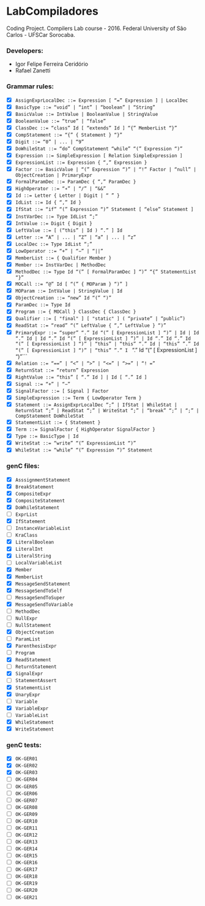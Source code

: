# LabCompiladores
Coding Project. Compilers Lab course - 2016. Federal University of São Carlos - UFSCar Sorocaba.

### Developers: 

- Igor Felipe Ferreira Ceridório
- Rafael Zanetti

### Grammar rules:

- [x] ```AssignExprLocalDec ::= Expression [ “=” Expression ] | LocalDec```
- [x] ```BasicType ::= “void” | “int” | “boolean” | “String”```
- [x] ```BasicValue ::= IntValue | BooleanValue | StringValue```
- [x] ```BooleanValue ::= “true” | “false”```
- [x] ```ClassDec ::= “class” Id [ “extends” Id ] “{” MemberList “}”```
- [x] ```CompStatement ::= “{” { Statement } “}”```
- [x] ```Digit ::= “0” | ... | “9”```
- [x] ```DoWhileStat ::= “do” CompStatement “while” “(” Expression “)”```
- [x] ```Expression ::= SimpleExpression [ Relation SimpleExpression ]```
- [x] ```ExpressionList ::= Expression { “,” Expression }```
- [x] ```Factor ::= BasicValue | “(” Expression “)” | “!” Factor | “null” | ObjectCreation | PrimaryExpr```
- [x] ```FormalParamDec ::= ParamDec { “,” ParamDec }```
- [x] ```HighOperator ::= “∗” | “/” | “&&”```
- [x] ```Id ::= Letter { Letter | Digit | “ ” }```
- [x] ```IdList ::= Id { “,” Id }```
- [x] ```IfStat ::= “if” “(” Expression “)” Statement [ “else” Statement ]```
- [x] ```InstVarDec ::= Type IdList “;”```
- [x] ```IntValue ::= Digit { Digit }```
- [x] ```LeftValue ::= [ (“this” | Id ) “.” ] Id```
- [x] ```Letter ::= “A” | ... | “Z” | “a” | ... | “z”```
- [x] ```LocalDec ::= Type IdList “;”```
- [x] ```LowOperator ::= “+” | “−” | “||”```
- [x] ```MemberList ::= { Qualifier Member }```
- [x] ```Member ::= InstVarDec | MethodDec```
- [x] ```MethodDec ::= Type Id “(” [ FormalParamDec ] “)” “{” StatementList “}”```
- [x] ```MOCall ::= “@” Id [ “(” { MOParam } “)” ]```
- [x] ```MOParam ::= IntValue | StringValue | Id```
- [x] ```ObjectCreation ::= “new” Id “(” “)”```
- [x] ```ParamDec ::= Type Id```
- [x] ```Program ::= { MOCall } ClassDec { ClassDec }```
- [x] ```Qualifier ::= [ "final" ] [ "static" ] ( “private” | “public”)```
- [x] ```ReadStat ::= “read” “(” LeftValue { “,” LeftValue } “)”```
- [x] ```PrimaryExpr ::= “super” “.” Id “(” [ ExpressionList ] “)” | Id | Id “.” Id | Id “.” Id “(” [ ExpressionList ] ”)” | Id “.” Id “.” Id “(” [ ExpressionList ] “)” | “this” | “this” “.” Id | “this” ”.” Id “(” [ ExpressionList ] “)” | “this” ”.” I ``` “.” Id “(” [ ExpressionList ] “)”```
- [x] ```Relation ::= “==” | “<” | “>” | “<=” | “>=” | “! =”```
- [x] ```ReturnStat ::= “return” Expression```
- [x] ```RightValue ::= “this” [ “.” Id ] | Id [ “.” Id ]```
- [x] ```Signal ::= “+” | “−”```
- [x] ```SignalFactor ::= [ Signal ] Factor```
- [x] ```SimpleExpression ::= Term { LowOperator Term }```
- [x] ```Statement ::= AssignExprLocalDec “;” | IfStat | WhileStat | ReturnStat “;” | ReadStat “;” | WriteStat “;” | “break” “;” | “;” | CompStatement DoWhileStat```
- [x] ```StatementList ::= { Statement }```
- [x] ```Term ::= SignalFactor { HighOperator SignalFactor }```
- [x] ```Type ::= BasicType | Id```
- [x] ```WriteStat ::= “write” “(” ExpressionList “)”```
- [x] ```WhileStat ::= “while” “(” Expression “)” Statement```

### genC files:

- [x] ```AsssignmentStatement```
- [x] ```BreakStatement```
- [x] ```CompositeExpr```
- [x] ```CompositeStatement```
- [x] ```DoWhileStatement```
- [ ] ```ExprList```
- [x] ```IfStatement```
- [ ] ```InstanceVariableList```
- [ ] ```KraClass```
- [x] ```LiteralBoolean```
- [x] ```LiteralInt```
- [x] ```LiteralString```
- [ ] ```LocalVariableList```
- [x] ```Member```
- [x] ```MemberList```
- [x] ```MessageSendStatement```
- [x] ```MessageSendToSelf```
- [ ] ```MessageSendToSuper```
- [x] ```MessageSendToVariable```
- [ ] ```MethodDec```
- [ ] ```NullExpr```
- [ ] ```NullStatement```
- [x] ```ObjectCreation```
- [ ] ```ParamList```
- [x] ```ParenthesisExpr```
- [ ] ```Program```
- [x] ```ReadStatement```
- [ ] ```ReturnStatement```
- [x] ```SignalExpr```
- [ ] ```StatementAssert```
- [x] ```StatementList```
- [x] ```UnaryExpr```
- [ ] ```Variable```
- [x] ```VariableExpr```
- [ ] ```VariableList```
- [x] ```WhileStatement```
- [x] ```WriteStatement```

### genC tests:

- [x] ```OK-GER01```
- [x] ```OK-GER02```
- [x] ```OK-GER03```
- [ ] ```OK-GER04```
- [ ] ```OK-GER05```
- [ ] ```OK-GER06```
- [ ] ```OK-GER07```
- [ ] ```OK-GER08```
- [ ] ```OK-GER09```
- [ ] ```OK-GER10```
- [ ] ```OK-GER11```
- [ ] ```OK-GER12```
- [ ] ```OK-GER13```
- [ ] ```OK-GER14```
- [ ] ```OK-GER15```
- [ ] ```OK-GER16```
- [ ] ```OK-GER17```
- [ ] ```OK-GER18```
- [ ] ```OK-GER19```
- [ ] ```OK-GER20```
- [ ] ```OK-GER21```
